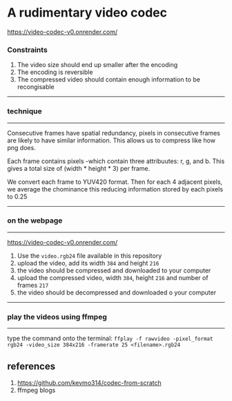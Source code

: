 # A rudimentary video codec

<a>https://video-codec-v0.onrender.com/</a>

<h3>Constraints</h3>

1. The video size should end up smaller after the encoding
2. The encoding is reversible
3. The compressed video should contain enough information to be recongisable
---

<h3>technique</h3>

---

<p>
Consecutive frames have spatial redundancy, pixels in consecutive frames are likely to have similar information.
This allows us to compress like how png does.</p>

<p>Each frame contains pixels -which contain three attribuutes: r, g, and b. This gives a total size of (width * height * 3) per frame.</p>

<p>We convert each frame to YUV420 format. Then for each 4 adjacent pixels, we average the chominance this reducing information stored by each pixels to 0.25</p>

---
<h3>on the webpage</h3>

---

<a>https://video-codec-v0.onrender.com/</a>

1. Use the `video.rgb24` file available in this repository
2. upload the video, add its width `384` and height `216`
3. the video should be compressed and downloaded to your computer
4. upload the compressed video, width `384`, height `216` and number of frames `217`
5. the video should be decompressed and downloaded o your computer
---

<h3>play the videos using ffmpeg</h3>

---

type the command onto the terminal:
    ``ffplay -f rawvideo -pixel_format rgb24 -video_size 384x216 -framerate 25 <filename>.rgb24
    ``


references 
--
1. <a> https://github.com/kevmo314/codec-from-scratch </a>
2. ffmpeg blogs
